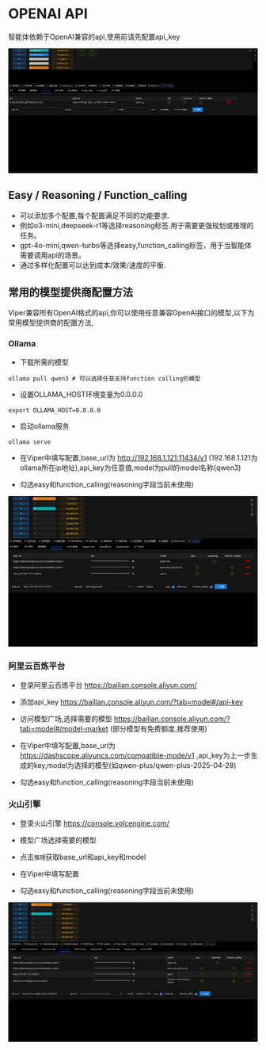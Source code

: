 # OPENAI API

智能体依赖于OpenAI兼容的api,使用前请先配置api_key

![img.png](webp/openai_api/img.png)

## Easy / Reasoning / Function_calling

- 可以添加多个配置,每个配置满足不同的功能要求.
- 例如o3-mini,deepseek-r1等选择reasoning标签.用于需要更强规划或推理的任务。
- gpt-4o-mini,qwen-turbo等选择easy,function_calling标签，用于当智能体需要调用api的场景。
- 通过多样化配置可以达到成本/效果/速度的平衡.

## 常用的模型提供商配置方法

Viper兼容所有OpenAI格式的api,你可以使用任意兼容OpenAI接口的模型,以下为常用模型提供商的配置方法,

### Ollama

+ 下载所需的模型

```shell
ollama pull qwen3 # 可以选择任意支持function calling的模型
```

+ 设置OLLAMA_HOST环境变量为0.0.0.0

```shell
export OLLAMA_HOST=0.0.0.0
```

+ 启动ollama服务

```shell
ollama serve
```

+ 在Viper中填写配置,base_url为 http://192.168.1.121:11434/v1 (192.168.1.121为ollama所在ip地址),api_key为任意值,model为pull的model名称(qwen3)

+ 勾选easy和function_calling(reasoning字段当前未使用)

![img.png](webp/openai_api/img_1.png)

### 阿里云百炼平台

+ 登录阿里云百炼平台 https://bailian.console.aliyun.com/

+ 添加api_key https://bailian.console.aliyun.com/?tab=model#/api-key

+ 访问模型广场,选择需要的模型 https://bailian.console.aliyun.com/?tab=model#/model-market (部分模型有免费额度,推荐使用)

+ 在Viper中填写配置,base_url为 https://dashscope.aliyuncs.com/compatible-mode/v1 ,api_key为上一步生成的key,model为选择的模型(如qwen-plus/qwen-plus-2025-04-28)

+ 勾选easy和function_calling(reasoning字段当前未使用)

### 火山引擎

+ 登录火山引擎 https://console.volcengine.com/

+ 模型广场选择需要的模型

+ 点击`推理`获取base_url和api_key和model

+ 在Viper中填写配置

+ 勾选easy和function_calling(reasoning字段当前未使用)

![img.png](webp/openai_api/img_2.png)